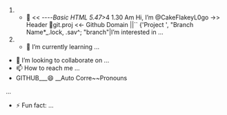 1. - 👋 << ----*Basic HTML 5.47*>4 1.30 Am Hi, I’m @CakeFlakeyL0go
->> Header </html  >👀git.proj <<- Github Domain ||``     {'Project ', "Branch Name*_.lock, .sav^; "branch"|I’m interested in ...
1. - 🌱 I’m currently learning ...
- 💞️ I’m looking to collaborate on ...
- 📫 How to reach me ...
- GITHUB___😄 __Auto
Corre~~Pronouns

 ...
- ⚡ Fun fact: ...

<!---
CakeFlakeyL0go/CakeFlakeyL0go is a ✨ special ✨ repository because its `README.md` (this file) appears on your GitHub profile.
You can click the Preview link to take a look at your changes.
--->
